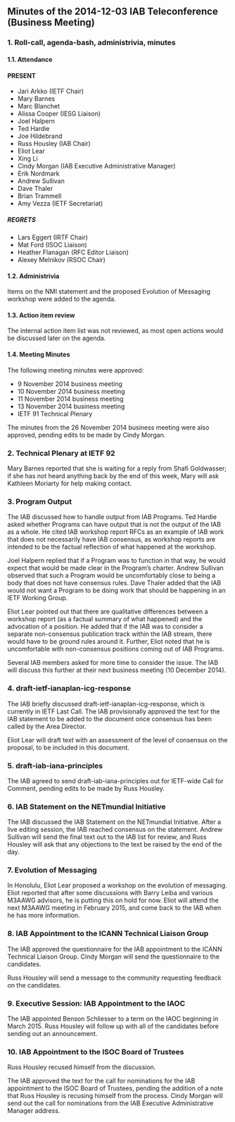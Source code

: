 
Minutes of the 2014-12-03 IAB Teleconference (Business Meeting)
---------------------------------------------------------------


### 1. Roll-call, agenda-bash, administrivia, minutes


#### 1.1. Attendance


#### PRESENT


* Jari Arkko (IETF Chair)
* Mary Barnes
* Marc Blanchet
* Alissa Cooper (IESG Liaison)
* Joel Halpern
* Ted Hardie
* Joe Hildebrand
* Russ Housley (IAB Chair)
* Eliot Lear
* Xing Li
* Cindy Morgan (IAB Executive Administrative Manager)
* Erik Nordmark
* Andrew Sullivan
* Dave Thaler
* Brian Trammell
* Amy Vezza (IETF Secretariat)


##### REGRETS


* Lars Eggert (IRTF Chair)
* Mat Ford (ISOC Liaison)
* Heather Flanagan (RFC Editor Liaison)
* Alexey Melnikov (RSOC Chair)


#### 1.2. Administrivia


Items on the NMI statement and the proposed Evolution of Messaging workshop were added to the agenda.


#### 1.3. Action item review


The internal action item list was not reviewed, as most open actions would be discussed later on the agenda.


#### 1.4. Meeting Minutes


The following meeting minutes were approved:


* 9 November 2014 business meeting
* 10 November 2014 business meeting
* 11 November 2014 business meeting
* 13 November 2014 business meeting
* IETF 91 Technical Plenary


The minutes from the 26 November 2014 business meeting were also approved, pending edits to be made by Cindy Morgan.


### 2. Technical Plenary at IETF 92


Mary Barnes reported that she is waiting for a reply from Shafi Goldwasser; if she has not heard anything back by the end of this week, Mary will ask Kathleen Moriarty for help making contact.


### 3. Program Output


The IAB discussed how to handle output from IAB Programs. Ted Hardie asked whether Programs can have output that is not the output of the IAB as a whole. He cited IAB workshop report RFCs as an example of IAB work that does not necessarily have IAB consensus, as workshop reports are intended to be the factual reflection of what happened at the workshop.


Joel Halpern replied that if a Program was to function in that way, he would expect that would be made clear in the Program’s charter. Andrew Sullivan observed that such a Program would be uncomfortably close to being a body that does not have consensus rules. Dave Thaler added that the IAB would not want a Program to be doing work that should be happening in an IETF Working Group.


Eliot Lear pointed out that there are qualitative differences between a workshop report (as a factual summary of what happened) and the advocation of a position. He added that if the IAB was to consider a separate non-consensus publication track within the IAB stream, there would have to be ground rules around it. Further, Eliot noted that he is uncomfortable with non-consensus positions coming out of IAB Programs.


Several IAB members asked for more time to consider the issue. The IAB will discuss this further at their next business meeting (10 December 2014).


### 4. draft-ietf-ianaplan-icg-response


The IAB briefly discussed draft-ietf-ianaplan-icg-response, which is currently in IETF Last Call. The IAB provisionally approved the text for the IAB statement to be added to the document once consensus has been called by the Area Director.


Eliot Lear will draft text with an assessment of the level of consensus on the proposal, to be included in this document.


### 5. draft-iab-iana-principles


The IAB agreed to send draft-iab-iana-principles out for IETF-wide Call for Comment, pending edits to be made by Russ Housley.


### 6. IAB Statement on the NETmundial Initiative


The IAB discussed the IAB Statement on the NETmundial Initiative. After a live editing session, the IAB reached consensus on the statement. Andrew Sullivan will send the final text out to the IAB list for review, and Russ Housley will ask that any objections to the text be raised by the end of the day.


### 7. Evolution of Messaging


In Honolulu, Eliot Lear proposed a workshop on the evolution of messaging. Eliot reported that after some discussions with Barry Leiba and various M3AAWG advisors, he is putting this on hold for now. Eliot will attend the next M3AAWG meeting in February 2015, and come back to the IAB when he has more information.


### 8. IAB Appointment to the ICANN Technical Liaison Group


The IAB approved the questionnaire for the IAB appointment to the ICANN Technical Liaison Group. Cindy Morgan will send the questionnaire to the candidates.


Russ Housley will send a message to the community requesting feedback on the candidates.


### 9. Executive Session: IAB Appointment to the IAOC


The IAB appointed Benson Schliesser to a term on the IAOC beginning in March 2015. Russ Housley will follow up with all of the candidates before sending out an announcement.


### 10. IAB Appointment to the ISOC Board of Trustees


Russ Housley recused himself from the discussion.


The IAB approved the text for the call for nominations for the IAB appointment to the ISOC Board of Trustees, pending the addition of a note that Russ Housley is recusing himself from the process. Cindy Morgan will send out the call for nominations from the IAB Executive Administrative Manager address.


